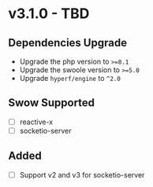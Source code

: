 # v3.1.0 - TBD

## Dependencies Upgrade

- Upgrade the php version to `>=8.1`
- Upgrade the swoole version to `>=5.0`
- Upgrade `hyperf/engine` to `^2.0`

## Swow Supported

- [ ] reactive-x
- [ ] socketio-server

## Added

- [ ] Support v2 and v3 for socketio-server
